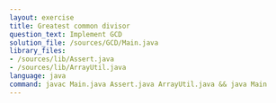 ```yaml
---
layout: exercise
title: Greatest common divisor
question_text: Implement GCD
solution_file: /sources/GCD/Main.java
library_files:
- /sources/lib/Assert.java
- /sources/lib/ArrayUtil.java
language: java
command: javac Main.java Assert.java ArrayUtil.java && java Main
---
```

